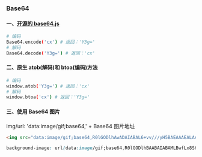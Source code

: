 ### Base64

#### 一、[开源的 base64.js](https://github.com/dankogai/js-base64)

```bash
# 编码
Base64.encode('cx') # 返回：'Y3g='
# 解码
Base64.decode('Y3g=') # 返回：'cx'
```

#### 二、原生 atob(解码)和 btoa(编码)方法

```bash
# 编码
window.atob('Y3g=') # 返回：'cx'
# 解码
window.btoa('cx') # 返回：'Y3g='
```

#### 三、使用 Base64 图片

img/url: 'data:image/gif;base64,' + Base64 图片地址

```html
<img src="data:image/gif;base64,R0lGODlhAwADAIABAL6+vv///yH5BAEAAAEALAAAAAADAAMAAAIDjA9WADs="/>
```

```css
background-image: url(data:image/gif;base64,R0lGODlhBAABAIABAMLBwfLx8SH5BAEAAAEALAAAAAAEAAEAAAICRF4AOw==);
```
